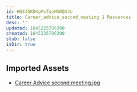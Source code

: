```yaml
---
id: HQ8JGKDKgMxTuoMGDQU4U
title: Career_advice_second_meeting 1 Resources
desc: ''
updated: 1645225706390
created: 1645225706390
stub: false
isDir: true
---
```

## Imported Assets
- [Career Advice second meeting.jpg](/assets/career-advice-second-meeting-dHWzVT2HNYaN.jpg)
